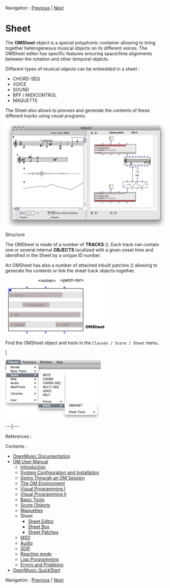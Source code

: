 
Navigation : [Previous](Intercation2 "page précédente\(Interation
\(2\)\)") | [Next](Sheet-Editor "Next\(Sheet Editor\)")


# Sheet

The **OMSheet** object is a special polyphonic container allowing to bring
together heterogeneous musical objects on its different voices. The OMSheet
editor has specific features ensuring space/time alignments between the
notation and other temporal objects.

Different types of musical objects can be embedded in a sheet  :

  * CHORD-SEQ
  * VOICE
  * SOUND
  * BPF / MIDICONTROL
  * MAQUETTE

The Sheet also allows to process and generate the contents of these different
tracks using visual programs.

[![](../res/sheet-patch-2_1.png)](../res/sheet-patch-2.png "Cliquez pour
agrandir")

Structure

The OMSheet is made of a number of **TRACKS** (<voices>). Each track can
contain one or several internal **OBJECTS** localized with a given onset time
and identified in the Sheet by a unique ID number.

An OMSheet has also a number of attached inbuilt patches (<patch-list>)
allowing to generate the contents or link the sheet track objects together.

![](../res/sheet-box.png)

Find the OMSheet object and tools in the `Classes / Score / Sheet` menu.

|

[![](../res/sheet-menu_1.png)](../res/sheet-menu.png "Cliquez pour agrandir")  
  
---|---  
  
References :

Contents :

  * [OpenMusic Documentation](OM-Documentation)
  * [OM User Manual](OM-User-Manual)
    * [Introduction](00-Contents)
    * [System Configuration and Installation](Installation)
    * [Going Through an OM Session](Goingthrough)
    * [The OM Environment](Environment)
    * [Visual Programming I](BasicVisualProgramming)
    * [Visual Programming II](AdvancedVisualProgramming)
    * [Basic Tools](BasicObjects)
    * [Score Objects](ScoreObjects)
    * [Maquettes](Maquettes)
    * Sheet
      * [Sheet Editor](Sheet-Editor)
      * [Sheet Box](Sheet-Box)
      * [Sheet Patches](Sheet-Patch)
    * [MIDI](MIDI)
    * [Audio](Audio)
    * [SDIF](SDIF)
    * [Reactive mode](Reactive)
    * [Lisp Programming](Lisp)
    * [Errors and Problems](errors)
  * [OpenMusic QuickStart](QuickStart-Chapters)

Navigation : [Previous](Intercation2 "page précédente\(Interation
\(2\)\)") | [Next](Sheet-Editor "Next\(Sheet Editor\)")


